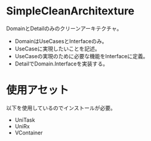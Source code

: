# SimpleCleanArchitexture

DomainとDetailのみのクリーンアーキテクチャ。

- DomainはUseCasesとInterfaceのみ。
- UseCaseに実現したいことを記述。
- UseCaseの実現のために必要な機能をInterfaceに定義。
- DetailでDomain.Interfaceを実装する。

# 使用アセット
以下を使用しているのでインストールが必要。
- UniTask
- UniRx
- VContainer
